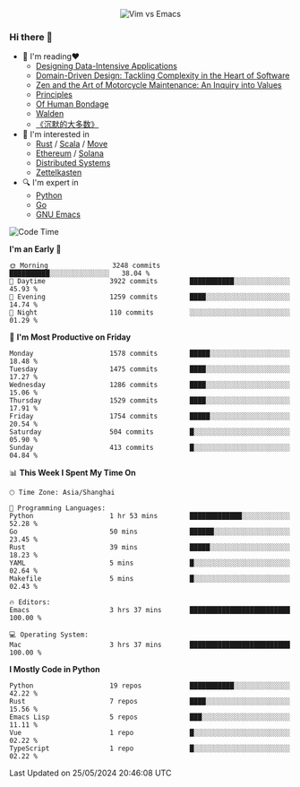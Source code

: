 <p align="center">
    <img src="https://gist.githubusercontent.com/coldnight/e696baffb094e71c96cb302118878eae/raw/40ea5053a6f66cc65f90f437e4173497da225958/banner.gif" alt="Vim vs Emacs" />
</p>

### Hi there 👋

- 📖 I'm reading❤️
    + [Designing Data-Intensive Applications](https://www.oreilly.com/library/view/designing-data-intensive-applications/9781491903063/)
    + [Domain-Driven Design: Tackling Complexity in the Heart of Software](https://www.dddcommunity.org/book/evans_2003/)
    + [Zen and the Art of Motorcycle Maintenance: An Inquiry into Values](https://en.wikipedia.org/wiki/Zen_and_the_Art_of_Motorcycle_Maintenance)
    + [Principles](https://www.principles.com/)
    + [Of Human Bondage](https://en.wikipedia.org/wiki/Of_Human_Bondage)
    + [Walden](https://en.wikipedia.org/wiki/Walden)
    + [《沉默的大多数》](https://en.wikipedia.org/wiki/Silent_majority)
- 🌱 I'm interested in
    + [Rust](https://www.rust-lang.org/) / [Scala](https://www.scala-lang.org/) / [Move](https://github.com/move-language/move/)
    + [Ethereum](https://ethereum.org/en/) / [Solana](https://solana.com/)
	+ [Distributed Systems](https://www.linuxzen.com/notes/topics/20200320174417_%E5%88%86%E5%B8%83%E5%BC%8F/)
	+ [Zettelkasten](https://www.linuxzen.com/notes/notes/20220120080920-slip_box/)
- 🔍 I'm expert in
    + [Python](https://www.python.org/)
    + [Go](https://go.dev/)
    + [GNU Emacs](https://www.gnu.org/software/emacs/)

<!--START_SECTION:waka-->
![Code Time](http://img.shields.io/badge/Code%20Time-2%2C894%20hrs%201%20min-blue)

**I'm an Early 🐤** 

```text
🌞 Morning                3248 commits        ██████████░░░░░░░░░░░░░░░   38.04 % 
🌆 Daytime                3922 commits        ███████████░░░░░░░░░░░░░░   45.93 % 
🌃 Evening                1259 commits        ████░░░░░░░░░░░░░░░░░░░░░   14.74 % 
🌙 Night                  110 commits         ░░░░░░░░░░░░░░░░░░░░░░░░░   01.29 % 
```
📅 **I'm Most Productive on Friday** 

```text
Monday                   1578 commits        █████░░░░░░░░░░░░░░░░░░░░   18.48 % 
Tuesday                  1475 commits        ████░░░░░░░░░░░░░░░░░░░░░   17.27 % 
Wednesday                1286 commits        ████░░░░░░░░░░░░░░░░░░░░░   15.06 % 
Thursday                 1529 commits        ████░░░░░░░░░░░░░░░░░░░░░   17.91 % 
Friday                   1754 commits        █████░░░░░░░░░░░░░░░░░░░░   20.54 % 
Saturday                 504 commits         █░░░░░░░░░░░░░░░░░░░░░░░░   05.90 % 
Sunday                   413 commits         █░░░░░░░░░░░░░░░░░░░░░░░░   04.84 % 
```


📊 **This Week I Spent My Time On** 

```text
🕑︎ Time Zone: Asia/Shanghai

💬 Programming Languages: 
Python                   1 hr 53 mins        █████████████░░░░░░░░░░░░   52.28 % 
Go                       50 mins             ██████░░░░░░░░░░░░░░░░░░░   23.45 % 
Rust                     39 mins             █████░░░░░░░░░░░░░░░░░░░░   18.23 % 
YAML                     5 mins              █░░░░░░░░░░░░░░░░░░░░░░░░   02.64 % 
Makefile                 5 mins              █░░░░░░░░░░░░░░░░░░░░░░░░   02.43 % 

🔥 Editors: 
Emacs                    3 hrs 37 mins       █████████████████████████   100.00 % 

💻 Operating System: 
Mac                      3 hrs 37 mins       █████████████████████████   100.00 % 
```

**I Mostly Code in Python** 

```text
Python                   19 repos            ███████████░░░░░░░░░░░░░░   42.22 % 
Rust                     7 repos             ████░░░░░░░░░░░░░░░░░░░░░   15.56 % 
Emacs Lisp               5 repos             ███░░░░░░░░░░░░░░░░░░░░░░   11.11 % 
Vue                      1 repo              █░░░░░░░░░░░░░░░░░░░░░░░░   02.22 % 
TypeScript               1 repo              █░░░░░░░░░░░░░░░░░░░░░░░░   02.22 % 
```




 Last Updated on 25/05/2024 20:46:08 UTC
<!--END_SECTION:waka-->
